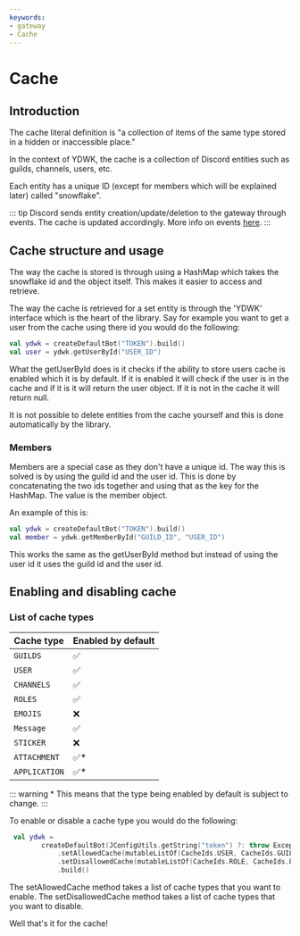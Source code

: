 ```yaml
---
keywords:
- gateway
- Cache
---
```


# Cache

## Introduction

The cache literal definition is "a collection of items of the same type stored in a hidden or inaccessible place." 

In the context of YDWK, the cache is a collection of Discord entities such as guilds, channels, users, etc.

Each entity has a unique ID (except for members which will be explained later) called "snowflake".

::: tip
Discord sends entity creation/update/deletion to the gateway through events. The cache is updated accordingly. More info on events [here](/docs/gateway/events).
:::

## Cache structure and usage

The way the cache is stored is through using a HashMap which takes the snowflake id and the object itself. This makes it easier to access and retrieve.

The way the cache is retrieved for a set entity is through the 'YDWK' interface which is the heart of the library. Say for example you want to get a user from the cache using there id you would do the following:

```kotlin
val ydwk = createDefaultBot("TOKEN").build()
val user = ydwk.getUserById("USER_ID")
```

What the getUserById does is it checks if the ability to store users cache is enabled which it is by default. If it is enabled it will check if the user is in the cache and if it is it will return the user object. If it is not in the cache it will return null.

It is not possible to delete entities from the cache yourself and this is done automatically by the library.

### Members

Members are a special case as they don't have a unique id. The way this is solved is by using the guild id and the user id. This is done by concatenating the two ids together and using that as the key for the HashMap. The value is the member object.

An example of this is:

```kotlin
val ydwk = createDefaultBot("TOKEN").build()
val member = ydwk.getMemberById("GUILD_ID", "USER_ID")
```

This works the same as the getUserById method but instead of using the user id it uses the guild id and the user id.

## Enabling and disabling cache

### List of cache types

| Cache type    | Enabled by default   |
|---------------|----------------------|
| `GUILDS`      | :white_check_mark:   |
| `USER`        | :white_check_mark:   |
| `CHANNELS`    | :white_check_mark:   |
| `ROLES`       | :white_check_mark:   |
| `EMOJIS`      | :x:                  |
| `Message`     | :white_check_mark:   |
| `STICKER`     | :x:                  |
| `ATTACHMENT`  | :white_check_mark:\* |
| `APPLICATION` | :white_check_mark:\* |

::: warning
\* This means that the type being enabled by default is subject to change.
:::

To enable or disable a cache type you would do the following:

```kotlin
 val ydwk =
        createDefaultBot(JConfigUtils.getString("token") ?: throw Exception("Token not found!"))
            .setAllowedCache(mutableListOf(CacheIds.USER, CacheIds.GUILD, CacheIds.CHANNEL))
            .setDisallowedCache(mutableListOf(CacheIds.ROLE, CacheIds.EMOJI))
            .build()
```

The setAllowedCache method takes a list of cache types that you want to enable. The setDisallowedCache method takes a list of cache types that you want to disable.

Well that's it for the cache!